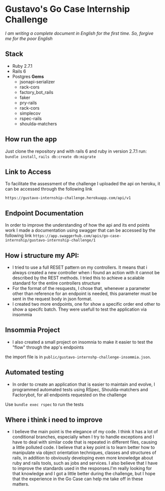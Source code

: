 # Gustavo's Go Case Internship Challenge
*I am writing a complete document in English for the first time. So, forgive me for the poor English*
## Stack
  - Ruby 2.7.1
  - Rails 6
  - Postgres
**Gems**
    -    jsonapi-serializer
    -    rack-cors
    -    factory_bot_rails
    -    faker
    -    pry-rails
    -    rack-cors
    -    simplecov
    -    rspec-rails
    -    shoulda-matchers

## How run the app
Just clone the repository and with rails 6 and ruby in version 2.7.1 run:
`bundle install`, 
`rails db:create db:migrate`
## Link to Access
To facilitate the assessment of the challenge I uploaded the api on heroku, it can be accessed through the following link

`https://gustavo-internship-challenge.herokuapp.com/api/v1`
## Endpoint Documentation
In order to improve the understanding of how the api and its end points work I made a documentation using swagger that can be accessed by the following link
  `https://app.swaggerhub.com/apis/go-case-internship/gustavo-internship-challenge/1`
## How i structure my API:
  - I tried to use a full RESET pattern on my controllers. It means that i always created a new controller when i found an action with it cannot be described by the REST methods. I tried this to achieve a scalable standard for the entire controllers structure
  - For the format of the resquests, I chose that, whenever a parameter other than reference for an endpoint is needed, this parameter must be sent in the request body in json format.
  - I created two more endpoints, one for show a specific order end other to show a specifc batch. They were usefull to test the application via insommia
 
## Insommia Project
- I also created a small project on insomnia to make it easier to test the "flow" through the app's endpoints

the import file is in `public/gustavo-internshp-challenge-insommia.json`.
## Automated testing
- In order to create an application that is easier to maintain and evolve, I programmed automated tests using RSpec, Shoulda-matchers and Factorybot, for all endpoints requested on the challenge

Use  `bundle exec rspec` to run the tests

## Where i think i need to improve
- I believe the main point is the elegance of my code. I think it has a lot of conditional branches, especially when I try to handle exceptions and I have to deal with similar code that is repeated in different files, causing a little polluted code. I believe that a key point is to learn better how to manipulate via object orientation techniques, classes and structures of rails, in addition to obviously developing even more knowledge about ruby ​​and rails tools, such as jobs and services. I also believe that I have to improve the standards used in the responses.I'm really looking for that knowledge and I got a little better during the challenge, but I hope that the experience in the Go Case can help me take off in these matters.
